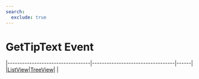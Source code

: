 ```yaml
---
search:
  exclude: true
---
```


<h1 class="heading"><span class="name">GetTipText Event</span></h1>

|----------------------------------|----------------------------------|------|
|[ListView](../objects/listview.md)|[TreeView](../objects/treeview.md)|&nbsp;|
